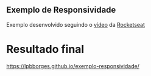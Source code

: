 ## Exemplo de Responsividade

Exemplo desenvolvido seguindo o [vídeo](https://www.youtube.com/watch?v=H91DhKPjhPk) da [Rocketseat](https://rocketseat.com.br/)

# Resultado final
https://lpbborges.github.io/exemplo-responsividade/
